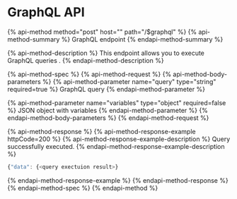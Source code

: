 # GraphQL API

{% api-method method="post" host="" path="/$graphql" %}
{% api-method-summary %}
GraphQL endpoint
{% endapi-method-summary %}

{% api-method-description %}
This endpoint allows you to execute GraphQL queries .
{% endapi-method-description %}

{% api-method-spec %}
{% api-method-request %}
{% api-method-body-parameters %}
{% api-method-parameter name="query" type="string" required=true %}
GraphQL query
{% endapi-method-parameter %}

{% api-method-parameter name="variables" type="object" required=false %}
JSON object with variables
{% endapi-method-parameter %}
{% endapi-method-body-parameters %}
{% endapi-method-request %}

{% api-method-response %}
{% api-method-response-example httpCode=200 %}
{% api-method-response-example-description %}
Query successfully executed.
{% endapi-method-response-example-description %}

```javascript
{"data": {<query exectuion result>}
```
{% endapi-method-response-example %}
{% endapi-method-response %}
{% endapi-method-spec %}
{% endapi-method %}

